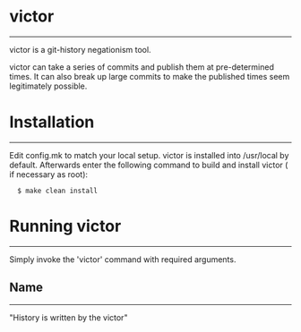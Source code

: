 # victor 
--------
victor is a git-history negationism tool.

victor can take a series of commits and publish them at pre-determined times.
It can also break up large commits to make the published times seem legitimately possible.


# Installation
--------------
Edit config.mk to match your local setup. victor is installed into /usr/local by default.
Afterwards enter the following command to build and install victor ( if necessary as root):

`  $ make clean install`

# Running victor
----------------
Simply invoke the 'victor' command with required arguments.

## Name
------
"History is written by the victor"


